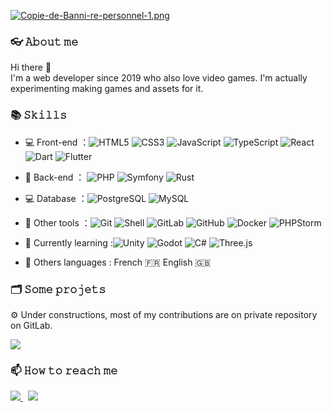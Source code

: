[![Copie-de-Banni-re-personnel-1.png](https://i.postimg.cc/nhg4xpZX/Copie-de-Banni-re-personnel-1.png)](https://postimg.cc/WdmF6RdV)

### 👓 𝙰𝚋𝚘𝚞𝚝 𝚖𝚎

Hi there 👋    
I'm a web developer since 2019 who also love video games. I'm actually experimenting making games and assets for it.


### 📚 𝚂𝚔𝚒𝚕𝚕𝚜

- 💻 Front-end ：![HTML5](https://img.shields.io/badge/-HTML5-E34F26?style=flat-circle&logo=html5&logoColor=white) ![CSS3](https://img.shields.io/badge/-CSS3-1572B6?style=flat-circle&logo=css3&logoColor=white) ![JavaScript](https://img.shields.io/badge/-JavaScript-F7DF1E?style=flat-circle&logo=javascript&logoColor=white) ![TypeScript](https://img.shields.io/badge/TypeScript-007ACC?style=flat-circle&logo=typescript&logoColor=white) ![React](https://img.shields.io/badge/React-20232A?style=flat-circle&logo=react&logoColor=61DAFBE) ![Dart](https://img.shields.io/badge/Dart-0175C2?style=flat-circle&logo=dart&logoColor=white) ![Flutter](https://img.shields.io/badge/Flutter-02569B?style=flat-circle&logo=flutter&logoColor=white)

- 🔭 Back-end ： ![PHP](https://img.shields.io/badge/PHP-777BB4?style=flat-circle&logo=php&logoColor=white) ![Symfony](https://img.shields.io/badge/Symfony-100000?style=flat-circle&logo=symfony&logoColor=white) ![Rust](https://img.shields.io/badge/-Rust-black?style=flat-circle&logo=rust)

- 💻 Database ：![PostgreSQL](https://img.shields.io/badge/PostgreSQL-316192?style=flat-circle&logo=postgresql&logoColor=white) ![MySQL](https://img.shields.io/badge/-Mysql-4479A1?style=flat-circle&logo=mysql&logoColor=white)

- 🔧 Other tools ：![Git](https://img.shields.io/badge/-Git-F05032?style=flat-circle&logo=git&logoColor=white) ![Shell](https://img.shields.io/badge/-Shell-241F31?style=flat-circle&logo=gnometerminal&logoColor=white) ![GitLab](https://img.shields.io/badge/-GitLab-20232A?style=flat-circle&logo=GitLab) ![GitHub](https://img.shields.io/badge/-GitHub-black?style=flat-circle&logo=GitHub) ![Docker](https://img.shields.io/badge/-Docker-2496ED?style=flat-circle&logo=Docker&logoColor=white) ![PHPStorm](https://img.shields.io/badge/-PHPStorm-100000?style=flat-circle&logo=PHPStorm)

- 🌱 Currently learning :![Unity](https://img.shields.io/badge/Unity-100000?style=flat-circle&logo=unity&logoColor=white) ![Godot](https://img.shields.io/badge/Godot-478CBF?style=flat-circle&logo=godotengine&logoColor=white) ![C#](https://img.shields.io/badge/C%23-239120?style=flat-circle&logo=c&logoColor=white) ![Three.js](https://img.shields.io/badge/Three.js-000000?style=flat-circle&logo=threedotjs&logoColor=white)

- 💬 Others languages : French 🇫🇷 English 🇬🇧


### 🗂️ 𝚂𝚘𝚖𝚎 𝚙𝚛𝚘𝚓𝚎𝚝𝚜

⚙️ Under constructions, most of my contributions are on private repository on GitLab.   

<a href="https://www.eguezel.itch.io">
	<img src="https://img.shields.io/badge/Itch.io-FA5C5C?style=for-the-badge&logo=itchdotio&logoColor=white">
</a>

### 📫 𝙷𝚘𝚠 𝚝𝚘 𝚛𝚎𝚊𝚌𝚑 𝚖𝚎
<p>
	<a href="mailto:elise.guezel@protonmail.com">
		<img src="https://img.shields.io/badge/ProtonMail-8B89CC?style=for-the-badge&logo=protonmail&logoColor=white">
	</a>
  <span>&nbsp;</span>
  <a href="https://www.linkedin.com/in/elise-guezel/">
		<img src="https://img.shields.io/badge/-LINKEDIN-0077B5?style=for-the-badge&logo=linkedin&logoColor=white">
	</a>
</p>
